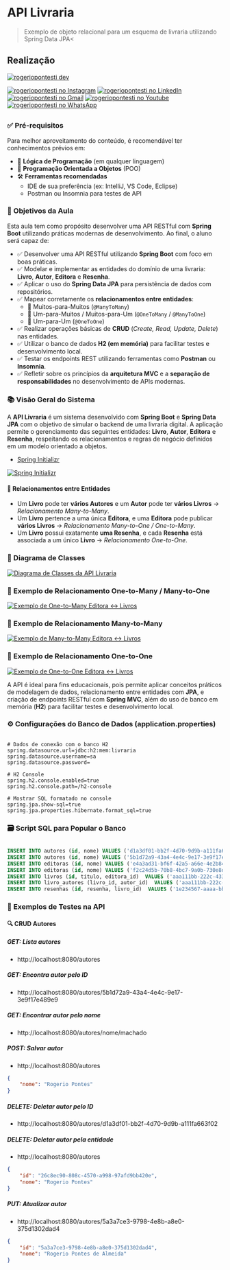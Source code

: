 #   API Livraria

> Exemplo de objeto relacional para um esquema de livraria utilizando Spring Data JPA<

## Realização

[![rogeriopontesti dev](https://i.postimg.cc/9MptbzH0/rogeriopontesti.png)](https://github.com/rogeriopontesti)

[![rogeriopontesti no Instagram](https://i.postimg.cc/J75T2knx/1298747-instagram-brand-logo-social-media-icon.png)](https://www.instagram.com/rogeriopontesti)
[![rogeriopontesti no LinkedIn](https://i.postimg.cc/vH8PFZxs/317725-linkedin-social-icon.png)](https://www.linkedin.com/in/rogeriopontesti)
[![rogeriopontesti no Gmail](https://i.postimg.cc/bN6mzf12/7089163-gmail-google-icon.png)](mailto:rogeriopontesti@gmail.com)
[![rogeriopontesti no Youtube](https://i.postimg.cc/kXyL89g5/4375133-logo-youtube-icon.png)](https://www.youtube.com/@rogeriopontesti)
[![rogeriopontesti no WhatsApp](https://i.postimg.cc/SKtXsVDd/1783351-chatting-messages-social-media-whatsapp-internet-icon.png)](https://wa.me/5548991877781)

##
### ✅ Pré-requisitos

Para melhor aproveitamento do conteúdo, é recomendável ter conhecimentos prévios em:

- 🧠 **Lógica de Programação** (em qualquer linguagem)
- 🧱 **Programação Orientada a Objetos** (POO)
- 🛠️ **Ferramentas recomendadas**
  - IDE de sua preferência (ex: IntelliJ, VS Code, Eclipse)
  - Postman ou Insomnia para testes de API

### 🎯 Objetivos da Aula

Esta aula tem como propósito desenvolver uma API RESTful com **Spring Boot** utilizando práticas modernas de desenvolvimento. Ao final, o aluno será capaz de:

- ✅ Desenvolver uma API RESTful utilizando **Spring Boot** com foco em boas práticas.
- ✅ Modelar e implementar as entidades do domínio de uma livraria: **Livro**, **Autor**, **Editora** e **Resenha**.
- ✅ Aplicar o uso do **Spring Data JPA** para persistência de dados com repositórios.
- ✅ Mapear corretamente os **relacionamentos entre entidades**:
  - 🔄 Muitos-para-Muitos (`@ManyToMany`)
  - 🔁 Um-para-Muitos / Muitos-para-Um (`@OneToMany` / `@ManyToOne`)
  - 🔗 Um-para-Um (`@OneToOne`)
- ✅ Realizar operações básicas de **CRUD** (_Create, Read, Update, Delete_) nas entidades.
- ✅ Utilizar o banco de dados **H2 (em memória)** para facilitar testes e desenvolvimento local.
- ✅ Testar os endpoints REST utilizando ferramentas como **Postman** ou **Insomnia**.
- ✅ Refletir sobre os princípios da **arquitetura MVC** e a **separação de responsabilidades** no desenvolvimento de APIs modernas.

### 📚 Visão Geral do Sistema

A **API Livraria** é um sistema desenvolvido com **Spring Boot** e **Spring Data JPA** com o objetivo de simular o backend de uma livraria digital. A aplicação permite o gerenciamento das seguintes entidades: **Livro**, **Autor**, **Editora** e **Resenha**, respeitando os relacionamentos e regras de negócio definidos em um modelo orientado a objetos.

- [Spring Initializr](https://start.spring.io/)

[![Spring Initializr](https://i.postimg.cc/mZVLcmT7/livraria-start-spring-io.png)](https://i.postimg.cc/mZVLcmT7/livraria-start-spring-io.png)

#### 🔁 Relacionamentos entre Entidades

- Um **Livro** pode ter **vários Autores** e um **Autor** pode ter **vários Livros** → _Relacionamento Many-to-Many_.
- Um **Livro** pertence a uma única **Editora**, e uma **Editora** pode publicar **vários Livros** → _Relacionamento Many-to-One / One-to-Many_.
- Um **Livro** possui exatamente **uma Resenha**, e cada **Resenha** está associada a um único **Livro** → _Relacionamento One-to-One_.

### 📌 Diagrama de Classes

[![Diagrama de Classes da API Livraria](https://i.postimg.cc/W4PPJFzJ/diagrama-de-classes-livraria.png)](https://i.postimg.cc/W4PPJFzJ/diagrama-de-classes-livraria.png)

### 🔄 Exemplo de Relacionamento One-to-Many / Many-to-One

[![Exemplo de One-to-Many Editora ↔ Livros](https://i.postimg.cc/cLyQv1xK/um-para-muitos-e-muitos-para-um.png)](https://i.postimg.cc/cLyQv1xK/um-para-muitos-e-muitos-para-um.png)

### 🔄 Exemplo de Relacionamento Many-to-Many

[![Exemplo de Many-to-Many Editora ↔ Livros](https://i.postimg.cc/mk77wKVZ/muitos-para-muitos.png)](https://i.postimg.cc/mk77wKVZ/muitos-para-muitos.png)

### 🔄 Exemplo de Relacionamento One-to-One

[![Exemplo de One-to-One Editora ↔ Livros](https://i.postimg.cc/kX9SC1f8/um-para-um.png)](https://i.postimg.cc/kX9SC1f8/um-para-um.png)

A API é ideal para fins educacionais, pois permite aplicar conceitos práticos de modelagem de dados, relacionamento entre entidades com **JPA**, e criação de endpoints RESTful com **Spring MVC**, além do uso de banco em memória (**H2**) para facilitar testes e desenvolvimento local.

### ⚙️ Configurações do Banco de Dados (application.properties)

```properties

# Dados de conexão com o banco H2
spring.datasource.url=jdbc:h2:mem:livraria
spring.datasource.username=sa
spring.datasource.password=

# H2 Console
spring.h2.console.enabled=true
spring.h2.console.path=/h2-console

# Mostrar SQL formatado no console
spring.jpa.show-sql=true
spring.jpa.properties.hibernate.format_sql=true

```

### 🗃️ Script SQL para Popular o Banco

```sql

INSERT INTO autores (id, nome) VALUES ('d1a3df01-bb2f-4d70-9d9b-a111fa663f02', 'Machado de Assis');
INSERT INTO autores (id, nome) VALUES ('5b1d72a9-43a4-4e4c-9e17-3e9f17e489e9', 'Clarice Lispector');
INSERT INTO editoras (id, nome) VALUES ('e4a3ad31-bf6f-42a5-a66e-4e2b8453a2cf', 'Companhia das Letras');
INSERT INTO editoras (id, nome) VALUES ('f2c24d5b-70b8-4bc7-9a0b-730e8d539f91', 'Editora Globo');
INSERT INTO livros (id, titulo, editora_id)  VALUES ('aaa111bb-222c-433d-844e-555fff666111', 'Dom Casmurro', 'e4a3ad31-bf6f-42a5-a66e-4e2b8453a2cf');
INSERT INTO livro_autores (livro_id, autor_id)  VALUES ('aaa111bb-222c-433d-844e-555fff666111', 'd1a3df01-bb2f-4d70-9d9b-a111fa663f02');
INSERT INTO resenhas (id, resenha, livro_id)  VALUES ('1e234567-aaaa-bbbb-cccc-12345678eeee', 'Uma obra-prima da literatura brasileira.', 'aaa111bb-222c-433d-844e-555fff666111');

```

### 🧪 Exemplos de Testes na API
#### 🔍 CRUD Autores

##### GET: Lista autores

- http://localhost:8080/autores

##### GET: Encontra autor pelo ID

- http://localhost:8080/autores/5b1d72a9-43a4-4e4c-9e17-3e9f17e489e9

##### GET: Encontrar autor pelo nome

- http://localhost:8080/autores/nome/machado

##### POST: Salvar autor

- http://localhost:8080/autores

```json
{
	"nome": "Rogerio Pontes"
}
```

##### DELETE: Deletar autor pelo ID

- http://localhost:8080/autores/d1a3df01-bb2f-4d70-9d9b-a111fa663f02

##### DELETE: Deletar autor pela entidade

- http://localhost:8080/autores

```json
{
	"id": "26c8ec90-808c-4570-a998-97afd9bb420e",
	"nome": "Rogerio Pontes"
}
```

##### PUT: Atualizar autor

- http://localhost:8080/autores/5a3a7ce3-9798-4e8b-a8e0-375d1302dad4

```json
{
	"id": "5a3a7ce3-9798-4e8b-a8e0-375d1302dad4",
	"nome": "Rogerio Pontes de Almeida"
}
```

